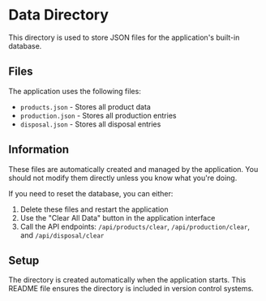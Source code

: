 # Data Directory

This directory is used to store JSON files for the application's built-in database.

## Files

The application uses the following files:

- `products.json` - Stores all product data
- `production.json` - Stores all production entries
- `disposal.json` - Stores all disposal entries

## Information

These files are automatically created and managed by the application. You should not modify them directly unless you know what you're doing.

If you need to reset the database, you can either:
1. Delete these files and restart the application
2. Use the "Clear All Data" button in the application interface
3. Call the API endpoints: `/api/products/clear`, `/api/production/clear`, and `/api/disposal/clear`

## Setup

The directory is created automatically when the application starts. This README file ensures the directory is included in version control systems. 